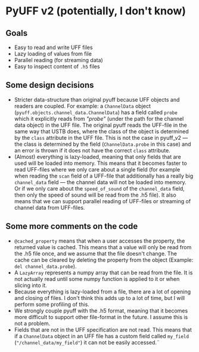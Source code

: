 # PyUFF v2 (potentially, I don't know)
## Goals
- Easy to read and write UFF files
- Lazy loading of values from file
- Parallel reading (for streaming data)
- Easy to inspect content of `.h5` files

## Some design decisions
- Stricter data-structure than original pyuff because UFF objects and readers are coupled. For example: a `ChannelData` object (`pyuff.objects.channel_data.ChannelData`) has a field called `probe` which it explicitly reads from _"probe"_ (under the path for the channel data object) in the UFF file. The original pyuff reads the UFF-file in the same way that USTB does, where the class of the object is determined by the `class` attribute in the UFF file. This is not the case in pyuff_v2 — the class is determined by the field (`ChannelData.probe` in this case) and an error is thrown if it does not have the correct `class` attribute.
- (Almost) everything is lazy-loaded, meaning that only fields that are used will be loaded into memory. This means that it becomes faster to read UFF-files where we only care about a single field (for example when reading the `scan` field of a UFF-file that additionally has a really big `channel_data` field — the channel data will not be loaded into memory. Or if we only care about the `speed_of_sound` of the `channel_data` field, then only the speed of sound will be read from the .h5 file). It also means that we can support parallel reading of UFF-files or streaming of channel data from UFF-files.

## Some more comments on the code
- `@cached_property` means that when a user accesses the property, the returned value is cached. This means that a value will only be read from the .h5 file once, and we assume that the file doesn't change. The cache can be cleared by deleting the property from the object (Example: `del channel_data.probe`).
- A `LazyArray` represents a numpy array that can be read from the file. It is not actually read until some numpy function is applied to it or when slicing into it.
- Because everything is lazy-loaded from a file, there are a lot of opening and closing of files. I don't think this adds up to a lot of time, but I will perform some profiling of this.
- We strongly couple pyuff with the .h5 format, meaning that it becomes more difficult to support other file-format in the future. I assume this is not a problem.
- Fields that are not in the UFF specification are not read. This means that if a `ChannelData` object in an UFF file has a custom field called `my_field` (`"/channel_data/my_field"`) it can not be easily accessed.¨
